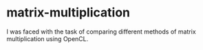 # matrix-multiplication

I was faced with the task of comparing different methods of matrix multiplication using OpenCL.
